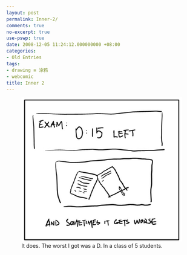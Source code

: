```yaml
---
layout: post
permalink: Inner-2/
comments: true
no-excerpt: true
use-pswp: true
date: 2008-12-05 11:24:12.000000000 +08:00
categories:
- Old Entries
tags:
- drawing ≌ 涂鸦
- webcomic
title: Inner 2
---
```


<div class="imgDisplay monod" style="max-width: 535px;" itemscope itemtype="http://schema.org/ImageGallery">
  <figure itemprop="associatedMedia" itemscope itemtype="http://schema.org/ImageObject">
    <a href="/assets/old/Inner2-535x480.jpg" itemprop="contentUrl" data-size="535x480" >
    <img src="/assets/old/Inner2-535x480.jpg" itemprop="thumbnail" 
      title="It does. The worst I got was a D. In a class of 5 students." 
      alt="It does. The worst I got was a D. In a class of 5 students." />
    </a>
    <figcaption itemprop="caption description">It does. The worst I got was a D. In a class of 5 students.</p></figcaption>
  </figure>
</div>

